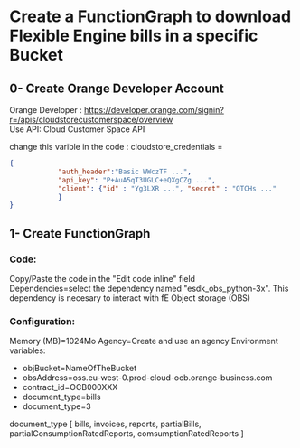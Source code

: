 # Create a FunctionGraph to download Flexible Engine bills in a specific Bucket 
## 0- Create Orange Developer Account

Orange Developer : https://developer.orange.com/signin?r=/apis/cloudstorecustomerspace/overview </br>
Use API: Cloud Customer Space API </br>

change this varible in the code : cloudstore_credentials = 
```json
{
            "auth_header":"Basic WWczTF ...", 
            "api_key": "P+AuA5qT3UGLC+eQXgCZg ...",
            "client": {"id" : "Yg3LXR ...", "secret" : "QTCHs ..."
            }
}
```
    
    
## 1- Create FunctionGraph
### Code:
Copy/Paste the code in the "Edit code inline" field</br>
Dependencies=select the dependency named "esdk_obs_python-3x". This dependency is necesary to interact with fE Object storage (OBS)</br>

### Configuration:
Memory (MB)=1024Mo
Agency=Create and use an agency
Environment variables:
- objBucket=NameOfTheBucket
- obsAddress=oss.eu-west-0.prod-cloud-ocb.orange-business.com	
- contract_id=OCB000XXX
- document_type=bills
- document_type=3

document_type [ bills, invoices, reports, partialBills, partialConsumptionRatedReports, comsumptionRatedReports ]
